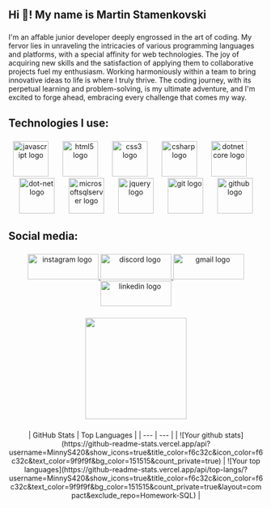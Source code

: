 <h2 align="left">Hi 👋! My name is Martin Stamenkovski</h2>

###

<p align="left">I'm an affable junior developer deeply engrossed in the art of coding. My fervor lies in unraveling the intricacies of various programming languages and platforms, with a special affinity for web technologies. The joy of acquiring new skills and the satisfaction of applying them to collaborative projects fuel my enthusiasm. Working harmoniously within a team to bring innovative ideas to life is where I truly thrive. The coding journey, with its perpetual learning and problem-solving, is my ultimate adventure, and I'm excited to forge ahead, embracing every challenge that comes my way.</p>

###

<h2 align="left">Technologies I use:</h2>

###

<div align="center">
  <img src="https://cdn.jsdelivr.net/gh/devicons/devicon/icons/javascript/javascript-plain.svg" height="70" alt="javascript logo"  />
  <img width="20" />
  <img src="https://cdn.jsdelivr.net/gh/devicons/devicon/icons/html5/html5-original.svg" height="70" alt="html5 logo"  />
  <img width="20" />
  <img src="https://cdn.jsdelivr.net/gh/devicons/devicon/icons/css3/css3-original.svg" height="70" alt="css3 logo"  />
  <img width="20" />
  <img src="https://cdn.jsdelivr.net/gh/devicons/devicon/icons/csharp/csharp-original.svg" height="70" alt="csharp logo"  />
  <img width="20" />
  <img src="https://cdn.jsdelivr.net/gh/devicons/devicon/icons/dotnetcore/dotnetcore-original.svg" height="70" alt="dotnetcore logo"  />
  <img width="20" />
  <img src="https://cdn.jsdelivr.net/gh/devicons/devicon/icons/dot-net/dot-net-plain-wordmark.svg" height="70" alt="dot-net logo"  />
  <img width="20" />
  <img src="https://cdn.jsdelivr.net/gh/devicons/devicon/icons/microsoftsqlserver/microsoftsqlserver-plain.svg" height="70" alt="microsoftsqlserver logo"  />
  <img width="20" />
  <img src="https://cdn.jsdelivr.net/gh/devicons/devicon/icons/jquery/jquery-original.svg" height="70" alt="jquery logo"  />
  <img width="20" />
  <img src="https://cdn.jsdelivr.net/gh/devicons/devicon/icons/git/git-original.svg" height="70" alt="git logo"  />
  <img width="20" />
  <img src="https://cdn.jsdelivr.net/gh/devicons/devicon/icons/github/github-original.svg" height="70" alt="github logo"  />
</div>

###

<h2 align="left">Social media:</h2>

###

<div align="center">
  <a href="https://www.instagram.com/m.stamenkovski.7/" target="_blank">
    <img src="https://raw.githubusercontent.com/maurodesouza/profile-readme-generator/master/src/assets/icons/social/instagram/default.svg" width="140" height="50" alt="instagram logo"  />
  </a>
  <a href="https://discord.com/channels/crazypeople265" target="_blank">
    <img src="https://raw.githubusercontent.com/maurodesouza/profile-readme-generator/master/src/assets/icons/social/discord/default.svg" width="140" height="50" alt="discord logo"  />
  </a>
  <a href="mailto:mstamenkovski27@gmail.com" target="_blank">
    <img src="https://raw.githubusercontent.com/maurodesouza/profile-readme-generator/master/src/assets/icons/social/gmail/default.svg" width="140" height="50" alt="gmail logo"  />
  </a>
  <a href="https://www.linkedin.com/in/martin-stamenkovski-7923a1259/" target="_blank">
    <img src="https://raw.githubusercontent.com/maurodesouza/profile-readme-generator/master/src/assets/icons/social/linkedin/default.svg" width="140" height="50" alt="linkedin logo"  />
  </a>
</div>

###

<div align="center">
  <img height="200" src="https://cdn.dribbble.com/users/1162077/screenshots/3848914/media/7ed7d5ca074b48b328150e5a231e8d1f.gif"  />
</div>

###

<div align="center">
| GitHub Stats | Top Languages |
| --- | --- |
| ![Your github stats](https://github-readme-stats.vercel.app/api?username=MinnyS420&show_icons=true&title_color=f6c32c&icon_color=f6c32c&text_color=9f9f9f&bg_color=151515&count_private=true) | ![Your top languages](https://github-readme-stats.vercel.app/api/top-langs/?username=MinnyS420&show_icons=true&title_color=f6c32c&icon_color=f6c32c&text_color=9f9f9f&bg_color=151515&count_private=true&layout=compact&exclude_repo=Homework-SQL) |
</div>

###

<br clear="both">

###
